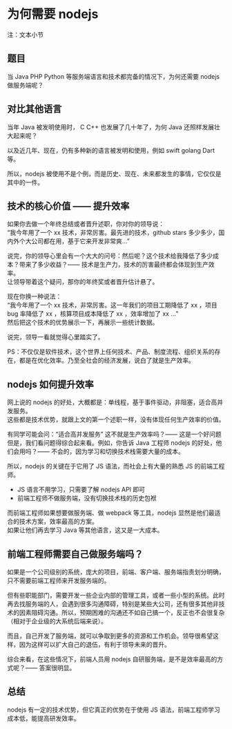 # 为何需要 nodejs

注：文本小节

## 题目

当 Java PHP Python 等服务端语言和技术都完备的情况下，为何还需要 nodejs 做服务端呢？

## 对比其他语言

当年 Java 被发明使用时， C C++ 也发展了几十年了，为何 Java 还照样发展壮大起来呢？

以及近几年、现在，仍有多种新的语言被发明和使用，例如 swift golang Dart 等。

所以，nodejs 被使用不是个例，而是历史、现在、未来都发生的事情，它仅仅是其中的一件。

## 技术的核心价值 —— 提升效率

如果你去做一个年终总结或者晋升述职，你对你的领导说：<br>
“我今年用了一个 xx 技术，非常厉害。最先进的技术，github stars 多少多少，国内外个大公司都在用，基于它来开发非常爽...”

说完，你的领导心里会有一个大大的问号：然后呢？这个技术给我降低了多少成本？带来了多少收益？—— 技术是生产力，技术的厉害最终都会体现到生产效率。<br>
让领导带着这个疑问，那你的年终奖或者晋升估计悬了。

现在你换一种说法：<br>
“我今年用了一个 xx 技术，非常厉害。这一年我们的项目工期降低了 xx ，项目 bug 率降低了 xx ，核算项目成本降低了 xx ，效率增加了 xx ...”<br>
然后把这个技术的优势展示一下，再展示一些统计数据。

说完，领导一看就觉得心里踏实了。

PS：不仅仅是软件技术，这个世界上任何技术、产品、制度流程、组织关系的存在，都是在优化效率。乃至全社会的经济发展，说白了就是生产效率。

## nodejs 如何提升效率

网上说的 nodejs 的好处，大概都是：单线程，基于事件驱动，非阻塞，适合高并发服务。<br>
这些都是技术优势，就跟上文的第一个述职一样，没有体现任何生产效率的价值。

有同学可能会问：“适合高并发服务” 这不就是生产效率吗？—— 这是一个好问题<br>
但是，我们看问题得综合起来看。例如，你告诉 Java 工程师 nodejs 的好处，他们会用吗？—— 不会的，因为学习和切换技术栈需要大量的成本。

所以，nodejs 的关键在于它用了 JS 语法，而社会上有大量的熟悉 JS 的前端工程师。
- JS 语言不用学习，只需要了解 nodejs API 即可
- 前端工程师不做服务端，没有切换技术栈的历史包袱

而前端工程师如果想要做服务端、做 webpack 等工具，nodejs 显然是他们最适合的技术方案，效率最高的方案。<br>
如果让他们再去学习 Java 等其他语言，这又是一大成本。

## 前端工程师需要自己做服务端吗？

如果是一个公司级别的系统，庞大的项目，前端、客户端、服务端指责划分明确，只不需要前端工程师来开发服务端的。

但有些职能部门，需要开发一些企业内部的管理工具，或者一些小型的系统。此时再去找服务端的人，会遇到很多沟通障碍，特别是某些大公司，还有很多其他非技术的因素阻碍沟通。所以，预期困难的沟通还不如自己搞一个，反正也不会很复杂（相对于企业级的大系统后端来说）。

而且，自己开发了服务端，就可以争取到更多的资源和工作机会。领导很希望这样，因为这样可以扩大自己的退伍，有利于领导未来的晋升。

综合来看，在这些情况下，前端人员用 nodejs 自研服务端，是不是效率最高的方式呢？—— 答案很明显。

## 总结

nodejs 有一定的技术优势，但它真正的优势在于使用 JS 语法，前端工程师学习成本低，能提高研发效率。

